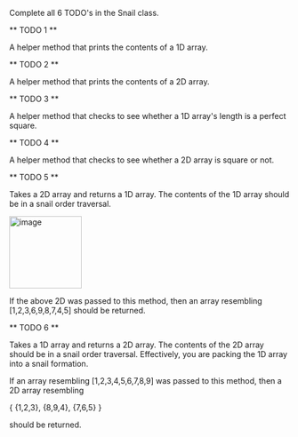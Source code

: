 Complete all 6 TODO's in the Snail class.

** TODO 1 **

A helper method that prints the contents of a 1D array.

** TODO 2 **

A helper method that prints the contents of a 2D array.

** TODO 3 **

A helper method that checks to see whether a 1D array's length is a perfect square.

** TODO 4 **

A helper method that checks to see whether a 2D array is square or not.

** TODO 5 **

Takes a 2D array and returns a 1D array. The contents of the 1D array should be in a snail order traversal.

<img width="130" alt="image" src="https://github.com/techarenz/CS.11.09-Tutorial.2-Snail/assets/57818506/d293ffa5-d4c6-4fe0-ba86-914bde3c9491">

If the above 2D was passed to this method, then an array resembling [1,2,3,6,9,8,7,4,5] should be returned.

** TODO 6 **

Takes a 1D array and returns a 2D array. The contents of the 2D array should be in a snail order traversal. Effectively, you are packing the 1D array into a snail formation.

If an array resembling [1,2,3,4,5,6,7,8,9] was passed to this method, then a 2D array resembling

{ 
  {1,2,3},
  {8,9,4},
  {7,6,5}
}

should be returned.
